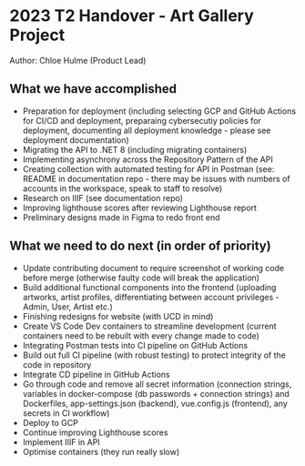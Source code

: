 # 2023 T2 Handover - Art Gallery Project

Author: Chloe Hulme (Product Lead)

## What we have accomplished

- Preparation for deployment (including selecting GCP and GitHub Actions for CI/CD and deployment,
  preparaing cybersecutiy policies for deployment, documenting all deployment knowledge - please see
  deployment documentation)
- Migrating the API to .NET 8 (including migrating containers)
- Implementing asynchrony across the Repository Pattern of the API
- Creating collection with automated testing for API in Postman (see: README in documentation repo -
  there may be issues with numbers of accounts in the workspace, speak to staff to resolve)
- Research on IIIF (see documentation repo)
- Improving lighthouse scores after reviewing Lighthouse report
- Preliminary designs made in Figma to redo front end

## What we need to do next (in order of priority)

- Update contributing document to require screenshot of working code before merge (otherwise faulty
  code will break the application)
- Build additional functional components into the frontend (uploading artworks, artist profiles,
  differentiating between account privileges - Admin, User, Artist etc.)
- Finishing redesigns for website (with UCD in mind)
- Create VS Code Dev containers to streamline development (current containers need to be rebuilt
  with every change made to code)
- Integrating Postman tests into CI pipeline on GitHub Actions
- Build out full CI pipeline (with robust testing) to protect integrity of the code in repository
- Integrate CD pipeline in GitHub Actions
- Go through code and remove all secret information (connection strings, variables in docker-compose
  (db passwords + connection strings) and Dockerfiles, app-settings.json (backend), vue.config.js
  (frontend), any secrets in CI workflow)
- Deploy to GCP
- Continue improving Lighthouse scores
- Implement IIIF in API
- Optimise containers (they run really slow)
